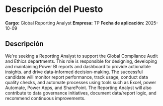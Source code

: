 # Descripción del Puesto

**Cargo:** Global Reporting Analyst
**Empresa:** TP
**Fecha de aplicación:** 2025-10-09

## Descripción

We're seeking a Reporting Analyst to support the Global Compliance Audit and Ethics departments. This role is responsible for designing, developing and maintaining Power BI reports and dashboard to provide actionalble insights.
and drive data-informed decision-making. The successful candidate will monitor report performance, track usage, conduct data quality checks, and automate processes using tools such as Excel, power Automate, Power Apps, and SharePoint.
The Reporting Analyst will also contribute to data governance initiatives, document data/report logic, and recommend continuous improvements.

